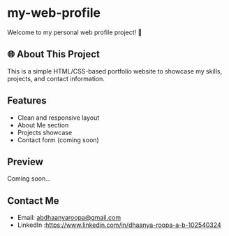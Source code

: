 # my-web-profile

Welcome to my personal web profile project! 🚀

## 🌐 About This Project

This is a simple HTML/CSS-based portfolio website to showcase my skills, projects, and contact information.



##  Features

- Clean and responsive layout
- About Me section
- Projects showcase
- Contact form (coming soon)

##  Preview

Coming soon...

##  Contact Me

- Email: abdhaanyaroopa@gmail.com
- LinkedIn :https://www.linkedin.com/in/dhaanya-roopa-a-b-102540324
